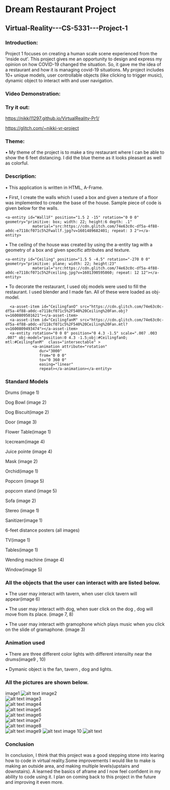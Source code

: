 # Dream Restaurant Project
## Virtual-Reality---CS-5331---Project-1
### Introduction:
Project 1 focuses on creating a human scale scene experienced from the 'inside out'. This project gives me an opportunity to design and express my opinion on how COVID-19 changed the situation. So, it gave me the idea of a restaurant and how it is managing covid-19 situations. My project includes 10+ unique models, user controllable objects (like clicking to trigger music), dynamic object to interact with and user navigation.

### Video Demonstration:

### Try it out:
https://nikki11297.github.io/VirtualReality-Pr1/

https://glitch.com/~nikki-vr-project

### Theme:
•	My theme of the project is to make a tiny restaurant where I can be able to show the 6 feet distancing. I did the blue theme as it looks pleasant as well as colorful.
### Description:
 
•	This application is written in HTML, A-Frame.

•	First, I create the walls which I used a box and given a texture of a floor was implemented to create the base of the house. Sample piece of code is given below for the walls.
```
<a-entity id="Wall1F" position="1.5 2 -15" rotation="0 0 0" geometry="primitive: box; width: 22; height:6 depth: .1"
            material="src:https://cdn.glitch.com/74e63c0c-df5a-4f88-a0dc-e7118cf071c5%2Fwallf.jpg?v=1601489682401; repeat: 3 2"></a-entity>    
```

•	The ceiling of the house was created by using the a-entity tag with a geometry of a box and given specific attributes and texture. 
```
<a-entity id="Ceiling" position="1.5 5 -4.5" rotation="-270 0 0" geometry="primitive: plane; width: 22; height:23"
            material="src:https://cdn.glitch.com/74e63c0c-df5a-4f88-a0dc-e7118cf071c5%2Fceiling.jpg?v=1601390595860; repeat: 12 12"></a-entity>
```
•	To decorate the restaurant, I used obj models were used to fill the restaurant. I used blender and I made fan. All of these were loaded as obj-model.
```
  <a-asset-item id="CeilingfanO" src="https://cdn.glitch.com/74e63c0c-df5a-4f88-a0dc-e7118cf071c5%2F540%20Ceiling%20Fan.obj?v=1600809501621"></a-asset-item> 
  <a-asset-item id="CeilingfanM" src="https://cdn.glitch.com/74e63c0c-df5a-4f88-a0dc-e7118cf071c5%2F540%20Ceiling%20Fan.mtl?v=1600809493474"></a-asset-item>
  <a-entity rotation="0 0 0" position="0 4.3 -1.5" scale=".007 .003 .007" obj-model="position:0 4.3 -1.5;obj:#CeilingfanO; mtl:#CeilingfanM"  class="intersectable" >
            <a-animation attribute="rotation"
               dur="3000"
               from="0 0 0"
               to="0 360 0"
               easing="linear"
               repeat></a-animation></a-entity>
  ```
      
### Standard Models
Drums (image 1)

Dog Bowl (image 2)

Dog Biscuit(image 2)

Door (image 3)

Flower Table(image 1)

Icecream(image 4)

Juice pointe (image 4)

Mask (image 2)

Orchid(image 1)

Popcorn (image 5)

popcorn stand (image 5)

Sofa (image 2)

Stereo (image 1)

Sanitizer(image 1)

6-feet distance posters (all images)

TV(image 1)

Tables(image 1)

Wending machine (image 4)

Window(image 5)


### All the objects that the user can interact with are listed below.

• The user may interact with tavern, when user click tavern will appear(image 6)

• The user may interact with dog, when suer click on the dog , dog will move from its place. (image 7, 8)

• The user may interact with gramophone which plays music when you click on the slide of gramaphone. (image 3)

### Animation used
• There are three different color lights with different intensilty near the drums(image9 , 10)

• Dymanic object is the fan, tavern , dog and lights.

### All the pictures are shown below.
image1
![alt text](https://github.com/nikki11297/VirtualReality-Pr1/blob/master/image1.png)
image2            
![alt text](https://github.com/nikki11297/VirtualReality-Pr1/blob/master/image2.png)
  image3                 
![alt text](https://github.com/nikki11297/VirtualReality-Pr1/blob/master/image3.png)
       image4               
![alt text](https://github.com/nikki11297/VirtualReality-Pr1/blob/master/image4.png)
  image5             
![alt text](https://github.com/nikki11297/VirtualReality-Pr1/blob/master/image5.png)
     image6              
![alt text](https://github.com/nikki11297/VirtualReality-Pr1/blob/master/image6.png)
     image7               
![alt text](https://github.com/nikki11297/VirtualReality-Pr1/blob/master/image7.png)
image8            
![alt text](https://github.com/nikki11297/VirtualReality-Pr1/blob/master/image8.png)
image9
![alt text](https://github.com/nikki11297/VirtualReality-Pr1/blob/master/image9.png)
image 10
![alt text](https://github.com/nikki11297/VirtualReality-Pr1/blob/master/image10.png)

### Conclusion
In conclusion, I think that this project was a good stepping stone into learing how to code in virtual reality.Some improvements I would like to make is making an outside area, and making multiple levels(upstairs and downstairs). A learned the basics of aframe and I now feel confident in my ability to code using it. I plan on coming back to this project in the future and improving it even more.
                
